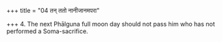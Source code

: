 +++
title = "04 तन् ततो नानीजानमपरा"

+++
4. The next Phālguna full moon day should not pass him who has not performed a Soma-sacrifice.  


[^1]: Cp. ŚB II.6.3.11-12.
